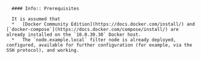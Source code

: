       #### Info:: Prerequisites
           
      It is assumed that
      *   [Docker Community Edition](https://docs.docker.com/install/) and [`docker-compose`](https://docs.docker.com/compose/install/) are already installed on the `10.0.30.30` Docker host.
      *   The `node.example.local` filter node is already deployed, configured, available for further configuration (for example, via the SSH protocol), and working.